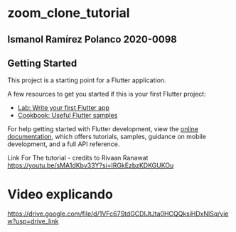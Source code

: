 # zoom_clone_tutorial
## Ismanol Ramírez Polanco 2020-0098

## Getting Started

This project is a starting point for a Flutter application.

A few resources to get you started if this is your first Flutter project:

- [Lab: Write your first Flutter app](https://docs.flutter.dev/get-started/codelab)
- [Cookbook: Useful Flutter samples](https://docs.flutter.dev/cookbook)

For help getting started with Flutter development, view the
[online documentation](https://docs.flutter.dev/), which offers tutorials,
samples, guidance on mobile development, and a full API reference.

Link For The tutorial - credits to Rivaan Ranawat
https://youtu.be/sMA1dKbv33Y?si=IRGkEzbzKDKGUKOu

# Video explicando
https://drive.google.com/file/d/1VFc67StdGCDIJtJta0HCQQksiHDxNlSq/view?usp=drive_link
